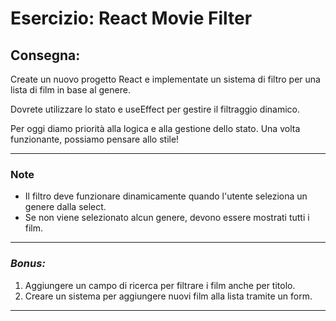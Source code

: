 # **Esercizio: React Movie Filter**

## Consegna:
Create un nuovo progetto React e implementate un sistema di filtro per una lista di film in base al genere.

Dovrete utilizzare lo stato e useEffect per gestire il filtraggio dinamico.

Per oggi diamo priorità alla logica e alla gestione dello stato. Una volta funzionante, possiamo pensare allo stile!

---

### Note
- Il filtro deve funzionare dinamicamente quando l'utente seleziona un genere dalla select.
- Se non viene selezionato alcun genere, devono essere mostrati tutti i film.

---

### *Bonus:*

1. Aggiungere un campo di ricerca per filtrare i film anche per titolo.
2. Creare un sistema per aggiungere nuovi film alla lista tramite un form.

---